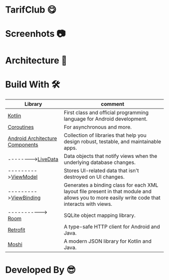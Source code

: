 # TarifClub  😋

#  Screenhots 📷


####

# Architecture  📜

# Build With  🛠

| Library             | comment                                                                |
| ----------------- | ------------------------------------------------------------------ |
| [Kotlin](https://kotlinlang.org/) | First class and official programming language for Android development. |
| [Coroutines](https://tr.search.yahoo.com/search?fr=mcafee&type=E210TR91105G0&p=Coroutines) | For asynchronous and more.|
| [Android Architecture Components](https://tr.search.yahoo.com/search?fr=mcafee&type=E210TR91105G0&p=Android+Architecture+Components) |  Collection of libraries that help you design robust, testable, and maintainable apps. |
|-------->[LiveData](https://developer.android.com/topic/libraries/architecture/livedata) |Data objects that notify views when the underlying database changes.
--------->[ViewModel](https://developer.android.com/topic/libraries/architecture/viewmodel)|  Stores UI-related data that isn't destroyed on UI changes.
--------->[ViewBinding](https://developer.android.com/topic/libraries/view-binding) | Generates a binding class for each XML layout file present in that module and allows you to more easily write code that interacts with views.
-----------> [Room](https://developer.android.com/topic/libraries/architecture/room) | SQLite object mapping library.
[Retrofit](https://square.github.io/retrofit/) | A type-safe HTTP client for Android and Java.
[Moshi](https://github.com/square/moshi)  |A modern JSON library for Kotlin and Java.

# Developed By 😎
